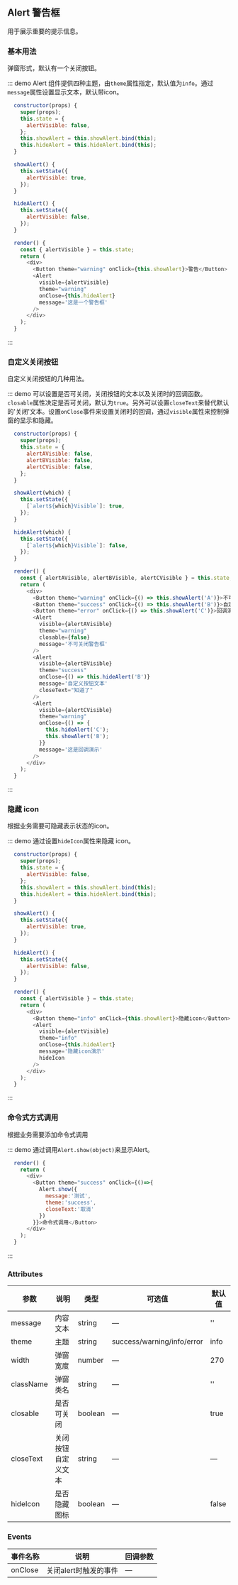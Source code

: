 ## Alert 警告框

用于展示重要的提示信息。

### 基本用法

弹窗形式，默认有一个关闭按钮。

::: demo Alert 组件提供四种主题，由`theme`属性指定，默认值为`info`。通过`message`属性设置显示文本，默认带icon。
```js
  constructor(props) {
    super(props);
    this.state = {
      alertVisible: false,
    };
    this.showAlert = this.showAlert.bind(this);
    this.hideAlert = this.hideAlert.bind(this);
  }

  showAlert() {
    this.setState({
      alertVisible: true,
    });
  }

  hideAlert() {
    this.setState({
      alertVisible: false,
    });
  }

  render() {
    const { alertVisible } = this.state;
    return (
      <div>
        <Button theme="warning" onClick={this.showAlert}>警告</Button>
        <Alert
          visible={alertVisible}
          theme="warning"
          onClose={this.hideAlert}
          message='这是一个警告框'
        />
      </div>
    );
  }
```
:::

### 自定义关闭按钮

自定义关闭按钮的几种用法。

::: demo 可以设置是否可关闭，关闭按钮的文本以及关闭时的回调函数。`closable`属性决定是否可关闭，默认为`true`。另外可以设置`closeText`来替代默认的'关闭'文本。设置`onClose`事件来设置关闭时的回调，通过`visible`属性来控制弹窗的显示和隐藏。
```js
  constructor(props) {
    super(props);
    this.state = {
      alertAVisible: false,
      alertBVisible: false,
      alertCVisible: false,
    };
  }

  showAlert(which) {
    this.setState({
      [`alert${which}Visible`]: true,
    });
  }

  hideAlert(which) {
    this.setState({
      [`alert${which}Visible`]: false,
    });
  }

  render() {
    const { alertAVisible, alertBVisible, alertCVisible } = this.state;
    return (
      <div>
        <Button theme="warning" onClick={() => this.showAlert('A')}>不可关闭</Button>
        <Button theme="success" onClick={() => this.showAlert('B')}>自定义按钮文本</Button>
        <Button theme="error" onClick={() => this.showAlert('C')}>回调演示</Button>
        <Alert
          visible={alertAVisible}
          theme="warning"
          closable={false}
          message='不可关闭警告框'
        />
        <Alert
          visible={alertBVisible}
          theme="success"
          onClose={() => this.hideAlert('B')}
          message='自定义按钮文本'
          closeText="知道了"
        />
        <Alert
          visible={alertCVisible}
          theme="warning"
          onClose={() => {
            this.hideAlert('C');
            this.showAlert('B');
          }}
          message='这是回调演示'
        />
      </div>
    );
  }
```
:::

### 隐藏 icon

根据业务需要可隐藏表示状态的icon。

::: demo 通过设置`hideIcon`属性来隐藏 icon。
```js
  constructor(props) {
    super(props);
    this.state = {
      alertVisible: false,
    };
    this.showAlert = this.showAlert.bind(this);
    this.hideAlert = this.hideAlert.bind(this);
  }

  showAlert() {
    this.setState({
      alertVisible: true,
    });
  }

  hideAlert() {
    this.setState({
      alertVisible: false,
    });
  }

  render() {
    const { alertVisible } = this.state;
    return (
      <div>
        <Button theme="info" onClick={this.showAlert}>隐藏icon</Button>
        <Alert
          visible={alertVisible}
          theme="info"
          onClose={this.hideAlert}
          message='隐藏icon演示'
          hideIcon
        />
      </div>
    );
  }
```
:::

###  命令式方式调用

根据业务需要添加命令式调用

::: demo 通过调用`Alert.show(object)`来显示Alert。
```js
  render() {
    return (
      <div>
        <Button theme="success" onClick={()=>{
          Alert.show({
            message:'测试',
            theme:'success',
            closeText:'取消'
          })
        }}>命令式调用</Button>
      </div>
    );
  }
```
:::


### Attributes
| 参数      | 说明          | 类型      | 可选值                           | 默认值  |
|---------- |-------------- |---------- |--------------------------------  |-------- |
| message | 内容文本 | string | — | '' |
| theme | 主题 | string | success/warning/info/error | info |
| width | 弹窗宽度 | number | — | 270 |
| className | 弹窗类名 | string | — | '' |
| closable | 是否可关闭 | boolean | — | true |
| closeText | 关闭按钮自定义文本 | string | — | — |
| hideIcon | 是否隐藏图标 | boolean | — | false |


### Events
| 事件名称 | 说明 | 回调参数 |
|---------- |-------- |---------- |
| onClose | 关闭alert时触发的事件 | — |
